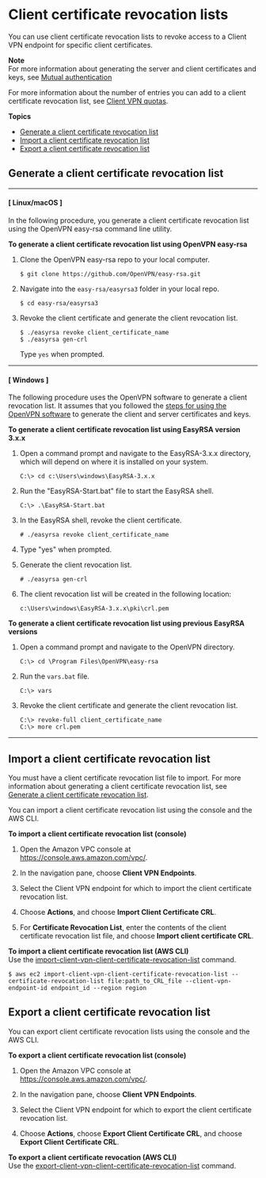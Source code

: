 # Client certificate revocation lists<a name="cvpn-working-certificates"></a>

You can use client certificate revocation lists to revoke access to a Client VPN endpoint for specific client certificates\.

**Note**  
For more information about generating the server and client certificates and keys, see [Mutual authentication](client-authentication.md#mutual)

For more information about the number of entries you can add to a client certificate revocation list, see [Client VPN quotas](limits.md#quotas-endpoints)\.

**Topics**
+ [Generate a client certificate revocation list](#cvpn-working-certificates-generate)
+ [Import a client certificate revocation list](#cvpn-working-certificates-import)
+ [Export a client certificate revocation list](#cvpn-working-certificates-export)

## Generate a client certificate revocation list<a name="cvpn-working-certificates-generate"></a>

------
#### [ Linux/macOS ]

In the following procedure, you generate a client certificate revocation list using the OpenVPN easy\-rsa command line utility\.

**To generate a client certificate revocation list using OpenVPN easy\-rsa**

1. Clone the OpenVPN easy\-rsa repo to your local computer\.

   ```
   $ git clone https://github.com/OpenVPN/easy-rsa.git
   ```

1. Navigate into the `easy-rsa/easyrsa3` folder in your local repo\.

   ```
   $ cd easy-rsa/easyrsa3
   ```

1. Revoke the client certificate and generate the client revocation list\.

   ```
   $ ./easyrsa revoke client_certificate_name
   $ ./easyrsa gen-crl
   ```

   Type `yes` when prompted\.

------
#### [ Windows ]

The following procedure uses the OpenVPN software to generate a client revocation list\. It assumes that you followed the [steps for using the OpenVPN software](client-authentication.md#mutual) to generate the client and server certificates and keys\.

**To generate a client certificate revocation list using EasyRSA version 3\.x\.x**

1. Open a command prompt and navigate to the EasyRSA\-3\.x\.x directory, which will depend on where it is installed on your system\.

   ```
   C:\> cd c:\Users\windows\EasyRSA-3.x.x
   ```

1. Run the "EasyRSA\-Start\.bat" file to start the EasyRSA shell\.

   ```
   C:\> .\EasyRSA-Start.bat
   ```

1. In the EasyRSA shell, revoke the client certificate\.

   ```
   # ./easyrsa revoke client_certificate_name
   ```

1. Type "yes" when prompted\.

1. Generate the client revocation list\.

   ```
   # ./easyrsa gen-crl
   ```

1. The client revocation list will be created in the following location:

   ```
   c:\Users\windows\EasyRSA-3.x.x\pki\crl.pem
   ```

**To generate a client certificate revocation list using previous EasyRSA versions**

1. Open a command prompt and navigate to the OpenVPN directory\.

   ```
   C:\> cd \Program Files\OpenVPN\easy-rsa
   ```

1. Run the `vars.bat` file\.

   ```
   C:\> vars
   ```

1. Revoke the client certificate and generate the client revocation list\.

   ```
   C:\> revoke-full client_certificate_name
   C:\> more crl.pem
   ```

------

## Import a client certificate revocation list<a name="cvpn-working-certificates-import"></a>

You must have a client certificate revocation list file to import\. For more information about generating a client certificate revocation list, see [Generate a client certificate revocation list](#cvpn-working-certificates-generate)\.

You can import a client certificate revocation list using the console and the AWS CLI\.

**To import a client certificate revocation list \(console\)**

1. Open the Amazon VPC console at [https://console\.aws\.amazon\.com/vpc/](https://console.aws.amazon.com/vpc/)\.

1. In the navigation pane, choose **Client VPN Endpoints**\.

1. Select the Client VPN endpoint for which to import the client certificate revocation list\.

1. Choose **Actions**, and choose **Import Client Certificate CRL**\.

1. For **Certificate Revocation List**, enter the contents of the client certificate revocation list file, and choose **Import client certificate CRL**\.

**To import a client certificate revocation list \(AWS CLI\)**  
Use the [import\-client\-vpn\-client\-certificate\-revocation\-list](https://docs.aws.amazon.com/cli/latest/reference/ec2/import-client-vpn-client-certificate-revocation-list.html) command\.

```
$ aws ec2 import-client-vpn-client-certificate-revocation-list --certificate-revocation-list file:path_to_CRL_file --client-vpn-endpoint-id endpoint_id --region region
```

## Export a client certificate revocation list<a name="cvpn-working-certificates-export"></a>

You can export client certificate revocation lists using the console and the AWS CLI\.

**To export a client certificate revocation list \(console\)**

1. Open the Amazon VPC console at [https://console\.aws\.amazon\.com/vpc/](https://console.aws.amazon.com/vpc/)\.

1. In the navigation pane, choose **Client VPN Endpoints**\.

1. Select the Client VPN endpoint for which to export the client certificate revocation list\.

1. Choose **Actions**, choose **Export Client Certificate CRL**, and choose **Export Client Certificate CRL**\.

**To export a client certificate revocation \(AWS CLI\)**  
Use the [export\-client\-vpn\-client\-certificate\-revocation\-list](https://docs.aws.amazon.com/cli/latest/reference/ec2/export-client-vpn-client-certificate-revocation-list.html) command\.